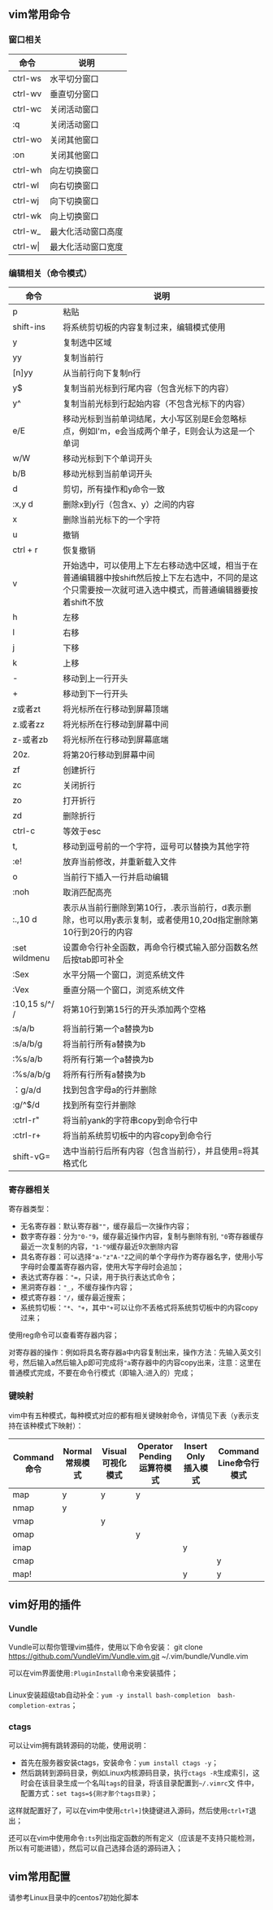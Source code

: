 ## vim常用命令
### 窗口相关
| 命令 | 说明 |
| --- | --- |
| ctrl-ws | 水平切分窗口 |
| ctrl-wv | 垂直切分窗口 |
| ctrl-wc | 关闭活动窗口 |
| :q | 关闭活动窗口 |
| ctrl-wo | 关闭其他窗口 |
| :on | 关闭其他窗口 |
| ctrl-wh | 向左切换窗口 |
| ctrl-wl | 向右切换窗口 |
| ctrl-wj | 向下切换窗口 |
| ctrl-wk | 向上切换窗口 |
| ctrl-w_ | 最大化活动窗口高度 |
| ctrl-w&#124; | 最大化活动窗口宽度 |

### 编辑相关（命令模式）
| 命令 | 说明 |
| --- | --- |
| p | 粘贴 |
| shift-ins | 将系统剪切板的内容复制过来，编辑模式使用 |
| y | 复制选中区域 |
| yy | 复制当前行 |
| [n]yy | 从当前行向下复制n行 |
| y$ | 复制当前光标到行尾内容（包含光标下的内容） |
| y^ | 复制当前光标到行起始内容（不包含光标下的内容） |
| e/E | 移动光标到当前单词结尾，大小写区别是E会忽略标点，例如I'm，e会当成两个单子，E则会认为这是一个单词 |
| w/W | 移动光标到下个单词开头 |
| b/B | 移动光标到当前单词开头 |
| d | 剪切，所有操作和y命令一致 |
| :x,y d | 删除x到y行（包含x、y）之间的内容 |
| x | 删除当前光标下的一个字符 |
| u | 撤销 |
| ctrl + r | 恢复撤销 |
| v | 开始选中，可以使用上下左右移动选中区域，相当于在普通编辑器中按shift然后按上下左右选中，不同的是这个只需要按一次就可进入选中模式，而普通编辑器要按着shift不放 |
| h | 左移 |
| l | 右移 |
| j | 下移 |
| k | 上移 |
| - | 移动到上一行开头 |
| + | 移动到下一行开头 |
| z<Enter>或者zt | 将光标所在行移动到屏幕顶端 |
| z.或者zz | 将光标所在行移动到屏幕中间 |
| z-或者zb | 将光标所在行移动到屏幕底端 |
| 20z. | 将第20行移动到屏幕中间 |
| zf | 创建折行 |
| zc | 关闭折行 |
| zo | 打开折行 |
| zd | 删除折行 |
| ctrl-c | 等效于esc |
| t, | 移动到逗号前的一个字符，逗号可以替换为其他字符 |
| :e! | 放弃当前修改，并重新载入文件 |
| o | 当前行下插入一行并启动编辑 |
| :noh | 取消匹配高亮 |
| :.,10 d| 表示从当前行删除到第10行，.表示当前行，d表示删除，也可以用y表示复制，或者使用10,20d指定删除第10行到20行的内容 | 
| :set wildmenu | 设置命令行补全函数，再命令行模式输入部分函数名然后按tab即可补全 |
| :Sex | 水平分隔一个窗口，浏览系统文件 |
| :Vex | 垂直分隔一个窗口，浏览系统文件 |
| :10,15 s/^/  / | 将第10行到第15行的开头添加两个空格 |
| :s/a/b | 将当前行第一个a替换为b |
| :s/a/b/g | 将当前行所有a替换为b |
| :%s/a/b | 将所有行第一个a替换为b |
| :%s/a/b/g | 将所有行所有a替换为b |
| ：g/a/d | 找到包含字母a的行并删除 |
| :g/^$/d | 找到所有空行并删除 |
| :ctrl-r" | 将当前yank的字符串copy到命令行中 |
| :ctrl-r+ | 将当前系统剪切板中的内容copy到命令行 |
| shift-vG= | 选中当前行后所有内容（包含当前行），并且使用=将其格式化 |

### 寄存器相关
寄存器类型：
- 无名寄存器：默认寄存器`""`，缓存最后一次操作内容；
- 数字寄存器：分为`"0-"9`，缓存最近操作内容，复制与删除有别, `"0`寄存器缓存最近一次复制的内容，`"1-"9`缓存最近9次删除内容
- 具名寄存器：可以选择`"a-"z"A-"Z`之间的单个字母作为寄存器名字，使用小写字母时会覆盖寄存器内容，使用大写字母时会追加；
- 表达式寄存器：`"=`，只读，用于执行表达式命令；
- 黑洞寄存器：`"_`，不缓存操作内容；
- 模式寄存器：`"/`，缓存最近搜索；
- 系统剪切板：`"*`、`"+`，其中`"+`可以让你不丢格式将系统剪切板中的内容copy过来；

使用reg命令可以查看寄存器内容；

对寄存器的操作：例如将具名寄存器a中内容复制出来，操作方法：先输入英文引号，然后输入a然后输入p即可完成将`"a`寄存器中的内容copy出来，注意：这里在
普通模式完成，不要在命令行模式（即输入:进入的）完成；

### 键映射
vim中有五种模式，每种模式对应的都有相关键映射命令，详情见下表（y表示支持在该种模式下映射）：

| Command命令 | Normal常规模式 | Visual可视化模式 | Operator Pending运算符模式 | Insert Only插入模式 | Command Line命令行模式 |
| --- | --- | --- | --- | --- | --- |
| map | y | y | y |  |  |
| nmap | y |  |  |  |  |
| vmap |  | y |  |  |  |
| omap |  |  | y |  |  |
| imap |  |  |  | y |  |
| cmap |  |  |  |  | y |
| map! |  |  |  | y | y |

## vim好用的插件
### Vundle
Vundle可以帮你管理vim插件，使用以下命令安装：
git clone https://github.com/VundleVim/Vundle.vim.git ~/.vim/bundle/Vundle.vim

可以在vim界面使用`:PluginInstall`命令来安装插件；

### 
Linux安装超级tab自动补全：`yum -y install bash-completion  bash-completion-extras`；

### ctags
可以让vim拥有跳转源码的功能，使用说明：
- 首先在服务器安装ctags，安装命令：`yum install ctags -y`；
- 然后跳转到源码目录，例如Linux内核源码目录，执行`ctags -R`生成索引，这时会在该目录生成一个名叫`tags`的目录，将该目录配置到`~/.vimrc`文
件中，配置方式：`set tags=${刚才那个tags目录}`；

这样就配置好了，可以在vim中使用`ctrl+]`快捷键进入源码，然后使用`ctrl+T`退出；


还可以在vim中使用命令`:ts`列出指定函数的所有定义（应该是不支持只能检测，所以有可能进错），然后可以自己选择合适的源码进入；


## vim常用配置
请参考Linux目录中的centos7初始化脚本
